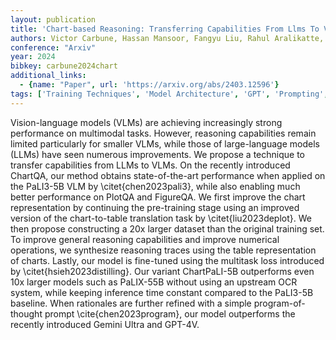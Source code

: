 ```yaml
---
layout: publication
title: 'Chart-based Reasoning: Transferring Capabilities From Llms To Vlms'
authors: Victor Carbune, Hassan Mansoor, Fangyu Liu, Rahul Aralikatte, Gilles Baechler, Jindong Chen, Abhanshu Sharma
conference: "Arxiv"
year: 2024
bibkey: carbune2024chart
additional_links:
  - {name: "Paper", url: 'https://arxiv.org/abs/2403.12596'}
tags: ['Training Techniques', 'Model Architecture', 'GPT', 'Prompting', 'Multimodal Models', 'Reinforcement Learning', 'Pre-Training']
---
```

Vision-language models (VLMs) are achieving increasingly strong performance
on multimodal tasks. However, reasoning capabilities remain limited
particularly for smaller VLMs, while those of large-language models (LLMs) have
seen numerous improvements. We propose a technique to transfer capabilities
from LLMs to VLMs. On the recently introduced ChartQA, our method obtains
state-of-the-art performance when applied on the PaLI3-5B VLM by
\citet\{chen2023pali3\}, while also enabling much better performance on PlotQA
and FigureQA.
  We first improve the chart representation by continuing the pre-training
stage using an improved version of the chart-to-table translation task by
\citet\{liu2023deplot\}. We then propose constructing a 20x larger dataset than
the original training set. To improve general reasoning capabilities and
improve numerical operations, we synthesize reasoning traces using the table
representation of charts. Lastly, our model is fine-tuned using the multitask
loss introduced by \citet\{hsieh2023distilling\}.
  Our variant ChartPaLI-5B outperforms even 10x larger models such as PaLIX-55B
without using an upstream OCR system, while keeping inference time constant
compared to the PaLI3-5B baseline. When rationales are further refined with a
simple program-of-thought prompt \cite\{chen2023program\}, our model outperforms
the recently introduced Gemini Ultra and GPT-4V.
